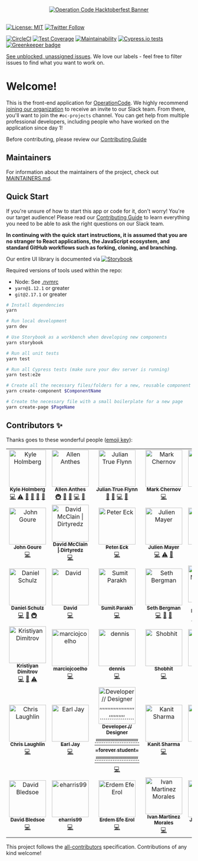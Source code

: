 <div align="center">
  <br>
  <a href="https://operationcode.org">
    <img
      alt="Operation Code Hacktoberfest Banner"
      src="https://operation-code-assets.s3.us-east-2.amazonaws.com/branding/logos/large-blue-logo.png"
    >
  </a>
  <br>
  <br>
</div>

[![License: MIT](https://img.shields.io/badge/License-MIT-blue.svg)](https://opensource.org/licenses/MIT)
[![Twitter Follow](https://img.shields.io/twitter/follow/operation_code.svg?style=social&label=Follow&style=social)](https://twitter.com/operation_code)

[![CircleCI](https://circleci.com/gh/OperationCode/front-end/tree/master.svg?style=svg)](https://circleci.com/gh/OperationCode/front-end/tree/master)
[![Test Coverage](https://api.codeclimate.com/v1/badges/5010b82ce5d8e319a597/test_coverage)](https://codeclimate.com/github/OperationCode/front-end/test_coverage)
[![Maintainability](https://api.codeclimate.com/v1/badges/5010b82ce5d8e319a597/maintainability)](https://codeclimate.com/github/OperationCode/front-end/maintainability)
[![Cypress.io tests](https://img.shields.io/badge/cypress.io-tests-green.svg?style=flat-square)](https://cypress.io)
[![Greenkeeper badge](https://badges.greenkeeper.io/OperationCode/front-end.svg)](https://greenkeeper.io/)

[See unblocked, unassigned issues](https://github.com/OperationCode/front-end/issues?q=is%3Aopen+is%3Aissue+-label%3A%22Status%3A+Blocked%22+no%3Aassignee). We love our labels - feel free to filter issues to find what you want to work on.

# Welcome!

This is the front-end application for [OperationCode](https://operationcode.org). We highly recommend [joining our organization](https://operationcode.org/join) to receive an invite to our Slack team. From there, you'll want to join the `#oc-projects` channel. You can get help from multiple professional developers, including people who have worked on the application since day 1!

Before contributing, please review our [Contributing Guide](CONTRIBUTING.md)

## Maintainers

For information about the maintainers of the project, check out [MAINTAINERS.md](MAINTAINERS.md).

## Quick Start

If you're unsure of how to start this app or code for it, don't worry! You're our target audience!
Please read our [Contributing Guide](CONTRIBUTING.md) to learn everything you need to be able to ask the right questions on our Slack team.

**In continuing with the quick start instructions, it is assumed that you are no stranger to React applications, the JavaScript ecosystem, and standard GitHub workflows such as forking, cloning, and branching.**

Our entire UI library is documented via [![Storybook](https://github.com/storybooks/brand/blob/master/badge/badge-storybook.svg)](http://storybook.operationcode.org)

Required versions of tools used within the repo:

- Node: See [.nvmrc](https://github.com/OperationCode/front-end/blob/master/.nvmrc)
- `yarn@1.12.1` or greater
- `git@2.17.1` or greater

```sh
# Install dependencies
yarn

# Run local development
yarn dev

# Use Storybook as a workbench when developing new components
yarn storybook

# Run all unit tests
yarn test

# Run all Cypress tests (make sure your dev server is running)
yarn test:e2e

# Create all the necessary files/folders for a new, reusable component
yarn create-component $ComponentName

# Create the necessary file with a small boilerplate for a new page
yarn create-page $PageName
```

## Contributors ✨

Thanks goes to these wonderful people ([emoji key](https://allcontributors.org/docs/en/emoji-key)):

<!-- ALL-CONTRIBUTORS-LIST:START - Do not remove or modify this section -->
<!-- prettier-ignore -->
<table>
  <tr>
    <td align="center"><a href="https://kylemh.com"><img src="https://avatars1.githubusercontent.com/u/9523719?v=4" width="100px;" alt="Kyle Holmberg"/><br /><sub><b>Kyle Holmberg</b></sub></a><br /><a href="https://github.com/OperationCode/front-end/commits?author=kylemh" title="Code">💻</a> <a href="https://github.com/OperationCode/front-end/commits?author=kylemh" title="Tests">⚠️</a> <a href="#maintenance-kylemh" title="Maintenance">🚧</a> <a href="#ideas-kylemh" title="Ideas, Planning, & Feedback">🤔</a> <a href="https://github.com/OperationCode/front-end/commits?author=kylemh" title="Documentation">📖</a> <a href="#question-kylemh" title="Answering Questions">💬</a></td>
    <td align="center"><a href="https://www.linkedin.com/in/allen-anthes/"><img src="https://avatars1.githubusercontent.com/u/27715246?v=4" width="100px;" alt="Allen Anthes"/><br /><sub><b>Allen Anthes</b></sub></a><br /><a href="#infra-AllenAnthes" title="Infrastructure (Hosting, Build-Tools, etc)">🚇</a> <a href="#maintenance-AllenAnthes" title="Maintenance">🚧</a> <a href="#ideas-AllenAnthes" title="Ideas, Planning, & Feedback">🤔</a> <a href="https://github.com/OperationCode/front-end/commits?author=AllenAnthes" title="Code">💻</a> <a href="#question-AllenAnthes" title="Answering Questions">💬</a></td>
    <td align="center"><a href="https://juliantrueflynn.com"><img src="https://avatars2.githubusercontent.com/u/2691129?v=4" width="100px;" alt="Julian True Flynn"/><br /><sub><b>Julian True Flynn</b></sub></a><br /><a href="#maintenance-juliantrueflynn" title="Maintenance">🚧</a> <a href="#ideas-juliantrueflynn" title="Ideas, Planning, & Feedback">🤔</a> <a href="https://github.com/OperationCode/front-end/commits?author=juliantrueflynn" title="Code">💻</a> <a href="#question-juliantrueflynn" title="Answering Questions">💬</a></td>
    <td align="center"><a href="https://github.com/markchernov"><img src="https://avatars1.githubusercontent.com/u/16090885?v=4" width="100px;" alt="Mark Chernov"/><br /><sub><b>Mark Chernov</b></sub></a><br /><a href="https://github.com/OperationCode/front-end/commits?author=markchernov" title="Code">💻</a></td>
    <td align="center"><a href="https://github.com/tigclaw"><img src="https://avatars0.githubusercontent.com/u/6943858?v=4" width="100px;" alt="Angela Lin"/><br /><sub><b>Angela Lin</b></sub></a><br /><a href="https://github.com/OperationCode/front-end/commits?author=tigclaw" title="Code">💻</a></td>
    <td align="center"><a href="https://chrismgonzalez.com"><img src="https://avatars3.githubusercontent.com/u/10368310?v=4" width="100px;" alt="Chris Gonzalez"/><br /><sub><b>Chris Gonzalez</b></sub></a><br /><a href="https://github.com/OperationCode/front-end/commits?author=chrismgonzalez" title="Code">💻</a></td>
    <td align="center"><a href="https://github.com/clsoar"><img src="https://avatars2.githubusercontent.com/u/28604435?v=4" width="100px;" alt="CL Mason"/><br /><sub><b>CL Mason</b></sub></a><br /><a href="https://github.com/OperationCode/front-end/commits?author=clsoar" title="Code">💻</a></td>
  </tr>
  <tr>
    <td align="center"><a href="https://github.com/JohnGoure"><img src="https://avatars3.githubusercontent.com/u/8660448?v=4" width="100px;" alt="John Goure"/><br /><sub><b>John Goure</b></sub></a><br /><a href="https://github.com/OperationCode/front-end/commits?author=JohnGoure" title="Code">💻</a></td>
    <td align="center"><a href="http://dirtyredz.com"><img src="https://avatars0.githubusercontent.com/u/7119499?v=4" width="100px;" alt="David McClain &#124; Dirtyredz"/><br /><sub><b>David McClain &#124; Dirtyredz</b></sub></a><br /><a href="https://github.com/OperationCode/front-end/commits?author=dirtyredz" title="Code">💻</a></td>
    <td align="center"><a href="https://github.com/PeterEckIII"><img src="https://avatars1.githubusercontent.com/u/35156163?v=4" width="100px;" alt="Peter Eck"/><br /><sub><b>Peter Eck</b></sub></a><br /><a href="https://github.com/OperationCode/front-end/commits?author=PeterEckIII" title="Code">💻</a></td>
    <td align="center"><a href="https://github.com/jmayergit"><img src="https://avatars2.githubusercontent.com/u/8594272?v=4" width="100px;" alt="Julien Mayer"/><br /><sub><b>Julien Mayer</b></sub></a><br /><a href="https://github.com/OperationCode/front-end/commits?author=jmayergit" title="Code">💻</a> <a href="https://github.com/OperationCode/front-end/commits?author=jmayergit" title="Tests">⚠️</a> <a href="#ideas-jmayergit" title="Ideas, Planning, & Feedback">🤔</a></td>
    <td align="center"><a href="https://github.com/RaevLogic"><img src="https://avatars2.githubusercontent.com/u/38801291?v=4" width="100px;" alt="Roger Keith"/><br /><sub><b>Roger Keith</b></sub></a><br /><a href="https://github.com/OperationCode/front-end/commits?author=RaevLogic" title="Code">💻</a></td>
    <td align="center"><a href="https://github.com/chrisgalvan"><img src="https://avatars3.githubusercontent.com/u/1694600?v=4" width="100px;" alt="Chris Galvan"/><br /><sub><b>Chris Galvan</b></sub></a><br /><a href="https://github.com/OperationCode/front-end/commits?author=chrisgalvan" title="Code">💻</a></td>
    <td align="center"><a href="https://github.com/jfie5"><img src="https://avatars2.githubusercontent.com/u/2934166?v=4" width="100px;" alt="Jacob Fielding"/><br /><sub><b>Jacob Fielding</b></sub></a><br /><a href="https://github.com/OperationCode/front-end/commits?author=jfie5" title="Code">💻</a></td>
  </tr>
  <tr>
    <td align="center"><a href="http://schulz.codes"><img src="https://avatars3.githubusercontent.com/u/3123354?v=4" width="100px;" alt="Daniel Schulz"/><br /><sub><b>Daniel Schulz</b></sub></a><br /><a href="https://github.com/OperationCode/front-end/commits?author=takethefake" title="Code">💻</a> <a href="#ideas-takethefake" title="Ideas, Planning, & Feedback">🤔</a> <a href="#infra-takethefake" title="Infrastructure (Hosting, Build-Tools, etc)">🚇</a></td>
    <td align="center"><a href="https://github.com/dayvod"><img src="https://avatars0.githubusercontent.com/u/28246170?v=4" width="100px;" alt="David"/><br /><sub><b>David</b></sub></a><br /><a href="https://github.com/OperationCode/front-end/commits?author=dayvod" title="Code">💻</a></td>
    <td align="center"><a href="https://github.com/sumitparakh"><img src="https://avatars2.githubusercontent.com/u/4236211?v=4" width="100px;" alt="Sumit Parakh"/><br /><sub><b>Sumit Parakh</b></sub></a><br /><a href="https://github.com/OperationCode/front-end/commits?author=sumitparakh" title="Code">💻</a></td>
    <td align="center"><a href="https://sethbergman.tech"><img src="https://avatars3.githubusercontent.com/u/8031689?v=4" width="100px;" alt="Seth Bergman"/><br /><sub><b>Seth Bergman</b></sub></a><br /><a href="https://github.com/OperationCode/front-end/commits?author=sethbergman" title="Code">💻</a> <a href="#review-sethbergman" title="Reviewed Pull Requests">👀</a> <a href="#ideas-sethbergman" title="Ideas, Planning, & Feedback">🤔</a></td>
    <td align="center"><a href="https://github.com/wimo7083"><img src="https://avatars2.githubusercontent.com/u/10781353?v=4" width="100px;" alt="William Montgomery"/><br /><sub><b>William Montgomery</b></sub></a><br /><a href="https://github.com/OperationCode/front-end/commits?author=wimo7083" title="Code">💻</a> <a href="#review-wimo7083" title="Reviewed Pull Requests">👀</a> <a href="#ideas-wimo7083" title="Ideas, Planning, & Feedback">🤔</a> <a href="#infra-wimo7083" title="Infrastructure (Hosting, Build-Tools, etc)">🚇</a> <a href="#maintenance-wimo7083" title="Maintenance">🚧</a></td>
    <td align="center"><a href="https://nicyoung.io"><img src="https://avatars0.githubusercontent.com/u/1323750?v=4" width="100px;" alt="Nic Young"/><br /><sub><b>Nic Young</b></sub></a><br /><a href="https://github.com/OperationCode/front-end/commits?author=nryoung" title="Code">💻</a> <a href="#review-nryoung" title="Reviewed Pull Requests">👀</a> <a href="#ideas-nryoung" title="Ideas, Planning, & Feedback">🤔</a></td>
    <td align="center"><a href="http://www.macleodwebdev.com"><img src="https://avatars0.githubusercontent.com/u/28678836?v=4" width="100px;" alt="K MacLeod"/><br /><sub><b>K MacLeod</b></sub></a><br /><a href="https://github.com/OperationCode/front-end/commits?author=ksmacleod99" title="Code">💻</a></td>
  </tr>
  <tr>
    <td align="center"><a href="https://github.com/KrDimitrov"><img src="https://avatars3.githubusercontent.com/u/29924708?v=4" width="100px;" alt="Kristiyan Dimitrov"/><br /><sub><b>Kristiyan Dimitrov</b></sub></a><br /><a href="https://github.com/OperationCode/front-end/commits?author=KrDimitrov" title="Code">💻</a> <a href="#maintenance-KrDimitrov" title="Maintenance">🚧</a> <a href="https://github.com/OperationCode/front-end/commits?author=KrDimitrov" title="Tests">⚠️</a></td>
    <td align="center"><a href="https://github.com/marciojcoelho"><img src="https://avatars3.githubusercontent.com/u/8591171?v=4" width="100px;" alt="marciojcoelho"/><br /><sub><b>marciojcoelho</b></sub></a><br /><a href="https://github.com/OperationCode/front-end/commits?author=marciojcoelho" title="Code">💻</a></td>
    <td align="center"><a href="https://github.com/dtmle"><img src="https://avatars2.githubusercontent.com/u/35821286?v=4" width="100px;" alt="dennis"/><br /><sub><b>dennis</b></sub></a><br /><a href="https://github.com/OperationCode/front-end/commits?author=dtmle" title="Code">💻</a></td>
    <td align="center"><a href="http://sagarwal.xyz"><img src="https://avatars0.githubusercontent.com/u/4496335?v=4" width="100px;" alt="Shobhit"/><br /><sub><b>Shobhit</b></sub></a><br /><a href="https://github.com/OperationCode/front-end/commits?author=Shobhit1" title="Code">💻</a></td>
    <td align="center"><a href="https://www.linkedin.com/in/ryostpmp/"><img src="https://avatars3.githubusercontent.com/u/35543580?v=4" width="100px;" alt="Rick"/><br /><sub><b>Rick</b></sub></a><br /><a href="https://github.com/OperationCode/front-end/commits?author=rlyost" title="Code">💻</a></td>
    <td align="center"><a href="http://jimulle.com"><img src="https://avatars3.githubusercontent.com/u/2433183?v=4" width="100px;" alt="Jim"/><br /><sub><b>Jim</b></sub></a><br /><a href="https://github.com/OperationCode/front-end/commits?author=jimulle" title="Code">💻</a></td>
    <td align="center"><a href="https://soris-codes.github.io"><img src="https://avatars1.githubusercontent.com/u/37656842?v=4" width="100px;" alt="Soris Cox"/><br /><sub><b>Soris Cox</b></sub></a><br /><a href="https://github.com/OperationCode/front-end/commits?author=soris-codes" title="Code">💻</a></td>
  </tr>
  <tr>
    <td align="center"><a href="https://www.thedyslexicdeveloper.com/"><img src="https://avatars0.githubusercontent.com/u/495517?v=4" width="100px;" alt="Chris Laughlin"/><br /><sub><b>Chris Laughlin</b></sub></a><br /><a href="https://github.com/OperationCode/front-end/commits?author=chrislaughlin" title="Code">💻</a></td>
    <td align="center"><a href="https://github.com/ecaoile"><img src="https://avatars3.githubusercontent.com/u/34725510?v=4" width="100px;" alt="Earl Jay"/><br /><sub><b>Earl Jay</b></sub></a><br /><a href="https://github.com/OperationCode/front-end/commits?author=ecaoile" title="Code">💻</a></td>
    <td align="center"><a href="https://goo.gl/2ppEbW"><img src="https://avatars2.githubusercontent.com/u/16615147?v=4" width="100px;" alt="Developer  // Designer  ,,,,,,,,,,,,,,,,,,,,,,,,,,,,,,,, ````````````````````````` =forever student= ,,,,,,,,,,,,,,,,,,,,,,,,,,,,,,,, `````````````````````````"/><br /><sub><b>Developer  // Designer  ,,,,,,,,,,,,,,,,,,,,,,,,,,,,,,,, ````````````````````````` =forever student= ,,,,,,,,,,,,,,,,,,,,,,,,,,,,,,,, `````````````````````````</b></sub></a><br /><a href="https://github.com/OperationCode/front-end/commits?author=AlexanderNelson" title="Code">💻</a></td>
    <td align="center"><a href="https://github.com/kanitsharma"><img src="https://avatars2.githubusercontent.com/u/23506120?v=4" width="100px;" alt="Kanit Sharma"/><br /><sub><b>Kanit Sharma</b></sub></a><br /><a href="https://github.com/OperationCode/front-end/commits?author=kanitsharma" title="Code">💻</a></td>
    <td align="center"><a href="https://github.com/aasifkhan7"><img src="https://avatars0.githubusercontent.com/u/25710869?v=4" width="100px;" alt="aasifkhan7"/><br /><sub><b>aasifkhan7</b></sub></a><br /><a href="https://github.com/OperationCode/front-end/commits?author=aasifkhan7" title="Code">💻</a></td>
    <td align="center"><a href="https://github.com/AshTemp"><img src="https://avatars0.githubusercontent.com/u/19790104?v=4" width="100px;" alt="Ashley Templet"/><br /><sub><b>Ashley Templet</b></sub></a><br /><a href="#ideas-AshTemp" title="Ideas, Planning, & Feedback">🤔</a> <a href="#projectManagement-AshTemp" title="Project Management">📆</a> <a href="#business-AshTemp" title="Business development">💼</a></td>
    <td align="center"><a href="https://github.com/babu-thomas"><img src="https://avatars0.githubusercontent.com/u/13412867?v=4" width="100px;" alt="Babu Thomas"/><br /><sub><b>Babu Thomas</b></sub></a><br /><a href="https://github.com/OperationCode/front-end/commits?author=babu-thomas" title="Code">💻</a></td>
  </tr>
  <tr>
    <td align="center"><a href="https://github.com/dwbledsoe"><img src="https://avatars2.githubusercontent.com/u/47822368?v=4" width="100px;" alt="David Bledsoe"/><br /><sub><b>David Bledsoe</b></sub></a><br /><a href="https://github.com/OperationCode/front-end/commits?author=dwbledsoe" title="Code">💻</a></td>
    <td align="center"><a href="https://github.com/eharris99"><img src="https://avatars2.githubusercontent.com/u/8528157?v=4" width="100px;" alt="eharris99"/><br /><sub><b>eharris99</b></sub></a><br /><a href="https://github.com/OperationCode/front-end/commits?author=eharris99" title="Code">💻</a></td>
    <td align="center"><a href="https://github.com/iTechsTR"><img src="https://avatars1.githubusercontent.com/u/33372714?v=4" width="100px;" alt="Erdem Efe Erol"/><br /><sub><b>Erdem Efe Erol</b></sub></a><br /><a href="https://github.com/OperationCode/front-end/commits?author=iTechsTR" title="Code">💻</a></td>
    <td align="center"><a href="https://ivanmartinez.codes/"><img src="https://avatars2.githubusercontent.com/u/35318080?v=4" width="100px;" alt="Ivan Martinez Morales"/><br /><sub><b>Ivan Martinez Morales</b></sub></a><br /><a href="https://github.com/OperationCode/front-end/commits?author=ivanmartinezmorales" title="Code">💻</a></td>
    <td align="center"><a href="https://github.com/joshcallahan"><img src="https://avatars2.githubusercontent.com/u/33660604?v=4" width="100px;" alt="Josh Callahan"/><br /><sub><b>Josh Callahan</b></sub></a><br /><a href="https://github.com/OperationCode/front-end/commits?author=joshcallahan" title="Code">💻</a></td>
    <td align="center"><a href="http://www.josiahdahl.com"><img src="https://avatars1.githubusercontent.com/u/5520415?v=4" width="100px;" alt="Josiah Dahl"/><br /><sub><b>Josiah Dahl</b></sub></a><br /><a href="https://github.com/OperationCode/front-end/commits?author=josiahdahl" title="Code">💻</a></td>
  </tr>
</table>

<!-- ALL-CONTRIBUTORS-LIST:END -->

This project follows the [all-contributors](https://github.com/all-contributors/all-contributors) specification. Contributions of any kind welcome!